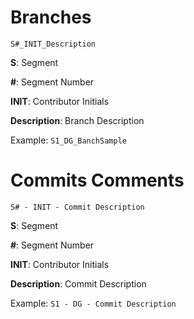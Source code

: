 # Branches
`S#_INIT_Description`

__S__: Segment

__#__: Segment Number

__INIT__: Contributor Initials

__Description__: Branch Description


Example: `S1_DG_BanchSample`

# Commits Comments
`S# - INIT - Commit Description`

__S__: Segment

__#__: Segment Number

__INIT__: Contributor Initials

__Description__: Commit Description


Example: `S1 - DG - Commit Description`
